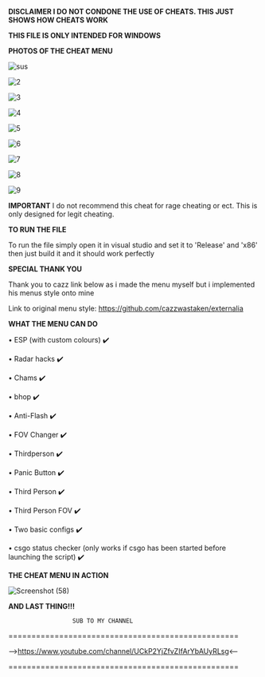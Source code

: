**DISCLAIMER I DO NOT CONDONE THE USE OF CHEATS. THIS JUST SHOWS HOW CHEATS WORK**

**THIS FILE IS ONLY INTENDED FOR WINDOWS**


**PHOTOS OF THE CHEAT MENU**

![sus](https://user-images.githubusercontent.com/117538886/215001239-a902e8ff-d8a8-4410-aa6a-5219f18eb3ef.jpg)

![2](https://user-images.githubusercontent.com/117538886/215001246-97c072fa-ee58-4e42-94dd-2b4ae3cb802d.jpg)

![3](https://user-images.githubusercontent.com/117538886/215001250-766cae68-339e-417a-adfb-13dcc110195c.jpg)

![4](https://user-images.githubusercontent.com/117538886/215001261-29980134-9694-4baa-83c3-98d4697a94dd.jpg)

![5](https://user-images.githubusercontent.com/117538886/215001268-d4e4fb63-180f-4d9f-9535-45c1b26cfb84.jpg)

![6](https://user-images.githubusercontent.com/117538886/215001281-bb910b69-e5bb-430c-aaae-2562382967d9.jpg)

![7](https://user-images.githubusercontent.com/117538886/215001286-c1220ba0-f265-4268-bebc-2f9adef64b77.jpg)

![8](https://user-images.githubusercontent.com/117538886/215001292-cd8a6b2d-9308-4032-bd78-2b7478ddd038.jpg)

![9](https://user-images.githubusercontent.com/117538886/215001300-9f7e2bbd-6677-42ed-962e-2775e877bb4d.jpg)


**IMPORTANT**
I do not recommend this cheat for rage cheating or ect. This is only designed for legit cheating.

**TO RUN THE FILE**

To run the file simply open it in visual studio and set it to 'Release' and 'x86' then just build it and it should work perfectly

**SPECIAL THANK YOU**

Thank you to cazz link below as i made the menu myself but i implemented his menus style onto mine

Link to original menu style: https://github.com/cazzwastaken/externalia

**WHAT THE MENU CAN DO**

• ESP (with custom colours) ✔️

• Radar hacks ✔️

• Chams ✔️

• bhop ✔️

• Anti-Flash ✔️

• FOV Changer ✔️

• Thirdperson ✔️

• Panic Button ✔️

• Third Person ✔️

• Third Person FOV ✔️

• Two basic configs ✔️

• csgo status checker (only works if csgo has been started before launching the script) ✔️

**THE CHEAT MENU IN ACTION**

![Screenshot (58)](https://user-images.githubusercontent.com/117538886/213336510-41881677-32e2-4816-a336-14f2a4f744e0.png)


**AND LAST THING!!!**

                      SUB TO MY CHANNEL
==================================================

-->https://www.youtube.com/channel/UCkP2YjZfvZIfArYbAUyRLsg<--

==================================================
